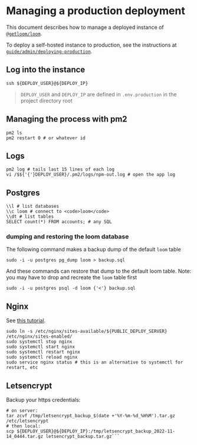 # Managing a production deployment
This document describes how to manage a deployed instance of <a
			href="https://github.com/getloom/loom"><code>@getloom/loom</code></a
		>.
	</p>
	<p>
		To deploy a self-hosted instance to production, see the instructions at
		<a href="{base}{path}/guide/admin/deploying-production"
			><code>guide/admin/deploying-production</code></a
		>.
	</p>

## Log into the instance

`ssh ${DEPLOY_USER}@${DEPLOY_IP}`

> <code>DEPLOY_USER</code> and <code>DEPLOY_IP</code> are defined in `.env.production` in the project directory root

## Managing the process with pm2

```
pm2 ls
pm2 restart 0 # or whatever id
```

## Logs

```
pm2 log # tails last 15 lines of each log
vi /$${'{'}DEPLOY_USER}/.pm2/logs/npm-out.log # open the app log
```

## Postgres
```sudo -i -u postgres psql
\\l # list databases
\\c loom # connect to <code>loom</code>
\\dt # list tables
SELECT count(*) FROM accounts; # any SQL
```

### dumping and restoring the loom database

The following command makes a backup dump of the default <code>loom</code> table</p>

`sudo -i -u postgres pg_dump loom > backup.sql`

And these commands can restore that dump to the default loom table. Note: you may have to drop and recreate the <code>loom</code> table first
	</p>
`sudo -i -u postgres psql -d loom {'<'} backup.sql`

## Nginx
See <a
			href="https://www.digitalocean.com/community/tutorials/how-to-install-nginx-on-ubuntu-22-04"
			>this tutorial</a
		>.
```
sudo ln -s /etc/nginx/sites-available/${PUBLIC_DEPLOY_SERVER} /etc/nginx/sites-enabled/
sudo systemctl stop nginx
sudo systemctl start nginx
sudo systemctl restart nginx
sudo systemctl reload nginx
sudo service nginx status # this is an alternative to systemctl for restart, etc
```


## Letsencrypt

Backup your https credentials:</p>

```
# on server:
tar zcvf /tmp/letsencrypt_backup_$(date +'%Y-%m-%d_%H%M').tar.gz /etc/letsencrypt
# then local:
scp ${DEPLOY_USER}@${DEPLOY_IP}:/tmp/letsencrypt_backup_2022-11-14_0444.tar.gz letsencrypt_backup.tar.gz```